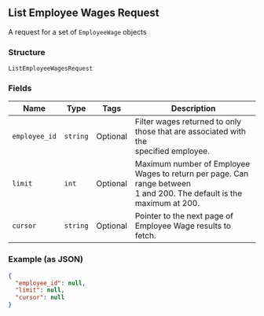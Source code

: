 ## List Employee Wages Request

A request for a set of `EmployeeWage` objects

### Structure

`ListEmployeeWagesRequest`

### Fields

| Name | Type | Tags | Description |
|  --- | --- | --- | --- |
| `employee_id` | `string` | Optional | Filter wages returned to only those that are associated with the<br>specified employee. |
| `limit` | `int` | Optional | Maximum number of Employee Wages to return per page. Can range between<br>1 and 200. The default is the maximum at 200. |
| `cursor` | `string` | Optional | Pointer to the next page of Employee Wage results to fetch. |

### Example (as JSON)

```json
{
  "employee_id": null,
  "limit": null,
  "cursor": null
}
```

